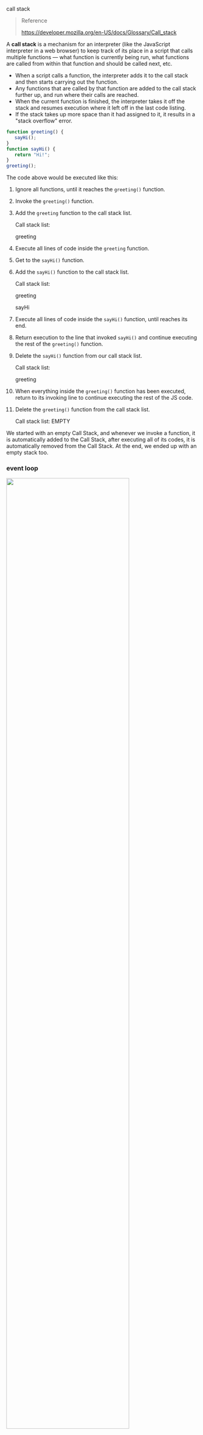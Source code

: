 call stack

> Reference
>
> https://developer.mozilla.org/en-US/docs/Glossary/Call_stack

A **call stack** is a mechanism for an interpreter (like  the JavaScript interpreter in a web browser) to keep track of its place  in a script that calls multiple functions — what function is currently being run, what functions are called from within that function and should be called next, etc.

- When a script calls a function, the interpreter adds it to the call stack and then starts carrying out the function.
- Any functions that are called by that function are added to the call stack further up, and run where their calls are reached.
- When the current function is finished, the interpreter takes it off  the stack and resumes execution where it left off in the last code  listing.
- If the stack takes up more space than it had assigned to it, it results in a "stack overflow" error.



```js
function greeting() {
   sayHi();
}
function sayHi() {
   return "Hi!";
}
greeting();
```

The code above would be executed like this:

1. Ignore all functions, until it reaches the `greeting()` function.

2. Invoke the `greeting()` function.

3. Add the `greeting` function to the call stack list.

   Call stack list:

   greeting

4. Execute all lines of code inside the `greeting` function.

5. Get to the `sayHi()` function.

6. Add the `sayHi()` function to the call stack list.

   Call stack list:

   greeting

   sayHi

7. Execute all lines of code inside the `sayHi()` function, until reaches its end.

8. Return execution to the line that invoked `sayHi()` and continue executing the rest of the `greeting()` function.

9. Delete the `sayHi()` function from our call stack list.

   Call stack list:

   greeting

10. When everything inside the `greeting()` function has been executed, return to its invoking line to continue executing the rest of the JS code.

11. Delete the `greeting()` function from the call stack list.

    Call stack list: EMPTY


We started with an empty Call Stack, and whenever we invoke a function,  it is automatically added to the Call Stack, after executing all of its  codes, it is automatically removed from the Call Stack. At the end, we  ended up with an empty stack too.



### event loop

<img width="80%" src="https://user-gold-cdn.xitu.io/2017/11/21/15fdd88994142347?imageView2/0/w/1280/h/960/ignore-error/1" />



主线程内的任务为空时，会去检查Event Queue的函数



 ```js
let data = [];
$.ajax({
    url:www.javascript.com,
    data:data,
    success:() => {
        console.log('发送成功!');
    }
})
console.log('代码执行结束');
 ```

1. ajax进入Event Table，注册回调函数`success`
2. 执行`console.log('代码执行结束')`
3. ajax事件完成，回调函数`success`进入Event Queue
4. 主线程从Event Queue读取回调函数，执行`success`

 

### setTimeout

It's important to note that setTimeout(..) doesn't put your callback on the event loop queue. What it does is set up a timer; when the timer expires, the environment places your callback into the event loop, such that some future tick will pick it up and execute it.



 ```js
setTimeout(() => {
    task();
},3000);
sleep(10000000);
 ```

1. `task()`进入Event Table，计时开始
2. 执行`sleep`
3. 3秒到了，计时事件`timeout`完成，`task()`进入Event Queue，等待主线程
4. `sleep`执行完
5. 扫描Event Queue，`task()`进入主线程执行

 

###  setInterval

`setInterval(fn,ms)`每过`ms`秒，`fn`进入Event Queue

fn执行时间大于ms时，看起来fn连续执行，没有间隔



### task

> Reference
>
> https://juejin.im/post/59e85eebf265da430d571f89

Microtasks(微任务) include process.nextTick, promise, Object.observe and MutationObserver 

Macrotasks(宏任务) include script, setTimeout, setInterval, setImmediate, I/O and UI rendering



<img width="85%" src="https://user-gold-cdn.xitu.io/2017/11/21/15fdcea13361a1ec?imageView2/0/w/1280/h/960/ignore-error/1" />



So the correct sequence of an event loop looks like this:

1.Execute synchronous codes, which belongs to macrotask

2.Once call stack is empty, query if any microtasks need to be executed

3.Execute all the microtasks

4.If necessary, render the UI

5.Then start the next round of the Event loop, and execute the asynchronous operations in the macrotask

 

example a：

```js
setTimeout(function() {
    console.log('setTimeout');
})

new Promise(function(resolve) {
    console.log('promise');
    resolve();
}).then(function() {
    console.log('then');
})

console.log('console');

//promise
//console
//then
//setTimeout
```

第一轮事件循环

1. 宏任务script进入主线程
2. `setTimeout`的回调函数注册后分发到宏任务Event Queue
3. `new Promise`立即执行，`then`函数分发到微任务Event Queue
4. 立即执行`console.log()`
5. 宏任务script执行结束
6. 检查微任务Event Queue，执行`then`

第二轮事件循环

1. 检查宏任务Event Queue，执行`setTimeout`的回调函数



example b：

```js
console.log('1');

setTimeout(function() {
    console.log('2');
    process.nextTick(function() {
        console.log('3');
    })
    new Promise(function(resolve) {
        console.log('4');
        resolve();
    }).then(function() {
        console.log('5')
    })
})
process.nextTick(function() {
    console.log('6');
})
new Promise(function(resolve) {
    console.log('7');
    resolve();
}).then(function() {
    console.log('8')
})

setTimeout(function() {
    console.log('9');
    process.nextTick(function() {
        console.log('10');
    })
    new Promise(function(resolve) {
        console.log('11');
        resolve();
    }).then(function() {
        console.log('12')
    })
})

// 1 7 6 8 2 4 3 5 9 11 10 12
```

第一轮事件循环

1. 宏任务script进入主线程

2. 执行`console.log('1')`

3. `setTimeout `回调函数被分发到宏任务Event Queue中，记为`setTimeout1`

   微任务：

   宏任务：  setTimeout1

4. `process.nextTick() `回调函数分发到微任务Event Queue中，记为`process1`

   微任务：process1

   宏任务：  setTimeout1

5. `new Promise`直接执行，`then`分发到微任务Event Queue中，记为`then1`

   微任务：process1，then1

   宏任务：  setTimeout1

6. `setTimeout `回调函数分发到宏任务Event Queue中，记为`setTimeout2`

   微任务：process1，then1

   宏任务：  setTimeout1，setTimeout2

7. 宏任务script结束

8. 检查微任务，执行`process1`

9. 检查微任务，执行`then1`

第二轮事件循环

1. 执行宏任务`setTimeout1`，原理同上

 第三轮事件循环

1. 执行宏任务`setTimeout2`，原理同上



疑问：用nodejs执行会有差异，`setTimeout1`和`setTimeout2`同时执行

 

<img src="https://user-gold-cdn.xitu.io/2017/11/21/15fdd96beade6575?imageView2/0/w/1280/h/960/ignore-error/1" />

### primitive

> Reference
>
> https://developer.mozilla.org/en-US/docs/Glossary/Primitive
>
> https://justjavac.com/javascript/2012/12/22/javascript-values-not-everything-is-an-object.html

A **primitive** (primitive value, primitive data type) is data that is not an [object](https://developer.mozilla.org/en-US/docs/Glossary/object) and has no [methods](https://developer.mozilla.org/en-US/docs/Glossary/method). In [JavaScript](https://developer.mozilla.org/en-US/docs/Glossary/JavaScript), there are 6 primitive data types: [string](https://developer.mozilla.org/en-US/docs/Glossary/string), [number](https://developer.mozilla.org/en-US/docs/Glossary/number), [boolean](https://developer.mozilla.org/en-US/docs/Glossary/boolean), [null](https://developer.mozilla.org/en-US/docs/Glossary/null), [undefined](https://developer.mozilla.org/en-US/docs/Glossary/undefined), [symbol](https://developer.mozilla.org/en-US/docs/Glossary/symbol) (new in [ECMAScript](https://developer.mozilla.org/en-US/docs/Glossary/ECMAScript) 2015).



All primitives are **immutable,** i.e., they cannot be  altered. It is important not to confuse a primitive itself with a  variable assigned a primitive value. The variable may be reassigned a  new value, but the existing value can not be changed in the ways that  objects, arrays, and functions can be altered.



占用空间固定，保存在栈中（当一个方法执行时，每个方法都会建立自己的内存栈，在这个方法内定义的变量将会逐个放入这块栈内存里，随着方法的执行结束，这个方法的内存栈也将自然销毁了。因此，所有在方法中定义的变量都是放在栈内存中的；栈中存储的是基础变量以及一些对象的引用变量，基础变量的值是存储在栈中，而引用变量存储在栈中的是指向堆中的数组或者对象的地址



A primitive type has a fixed size in memory. For example, a number occupies eight bytes of memory, and a boolean value can be represented with only one bit. The number type is the largest of the primitive types. If each JavaScript variable reserves eight bytes of memory, the variable can directly hold any primitive value.



```js
//1.原始值不可变
var str = "abc";
str.foo = 123;
str.foo //undefined

//2.原始值没有内部标识，按值比较
"abc" === "abc"
true
```



隐式转换：

```js
Boolean(undefined)//false
Boolean(0)//false
'1'+2 //12
Boolean('false')//true
Boolean('undefined')//true
3 + true; // 4
```



转换成false：

"" 空字串
0, -0, NaN
null
undefined
false



#### number

JavaScript 内部，所有数字都是以64位浮点数形式储存

根据国际标准 IEEE 754，JavaScript 浮点数的64个二进制位

- 第1位：符号位，`0`表示正数，`1`表示负数
- 第2位到第12位（共11位）：指数部分，表示数值的大小( 0 ~ 2047 )
- 第13位到第64位（共52位）：小数部分（即有效数字），表示数值的精度( -2^53 ~ 2^53 )



```js
//浮点数不是精确的值
0.1 + 0.2 === 0.3	//false
0.3 / 0.1	// 2.9999999999999996
(0.3 - 0.2) === (0.2 - 0.1)	// false
```



十进制：没有前导0的数值

八进制：有前缀`0o`或`0O`的数值，或者有前导0、且只用到0-7的八个阿拉伯数字的数值

十六进制：有前缀`0x`或`0X`的数值

二进制：有前缀`0b`或`0B`的数值

```js
var iNum = 10;
iNum.toString(2) //1010，10 -> 2进制
iNum.toString(8) //12，10 -> 8进制
iNum.toString(16) //A，10 -> 16进制

parseInt(String) //str -> int
parseFloat(String) //str -> float

parseInt("AF", 16) //175, 16 -> 10进制
```



### object

占用空间不固定，保存在堆中（当我们在程序中创建一个对象时，这个对象将被保存到运行时数据区中，以便反复利用（因为对象的创建成本通常较大），这个运行时数据区就是堆内存。堆内存中的对象不会随方法的结束而销毁，即使方法结束后，这个对象还可能被另一个引用变量所引用（方法的参数传递时很常见），则这个对象依然不会被销毁，只有当一个对象没有任何引用变量引用它时，系统的垃圾回收机制才会在核实的时候回收它



分为：

原始值的包装器：`Boolean`, `Number`, `String`

`[]` 就是 `new Array()`

`{}` 就是 `new Object()`

`function() {}` 就是 `new Function()`

`/\s*/` 就是  `new RegExp("\\s*")`

`new Date("2011-12-24")`



特点：

```js
//1.可变
var obj = {};
obj.foo = 123;
obj.foo//123

//2.每个对象都有自己唯一的标识符，通过字面量或构造函数创建的对象和任何其他对象都不相等
{} === {}
false

//对象是通过引用来比较的，只有两个对象有相同的标识，才认为这个对象是相等的
var obj = {};
obj === obj

//3.变量保存了对象的引用，因此，如果两个变量应用了相同的对象——我们改变其中一个变量时，两一个也会随之改变
var var1 = {};
var var2 = var1;
var1.foo = 123;
var2.foo //123
```



```js
Object.prototype.toString.call(1) // "[object Number]"
Object.prototype.toString.call('hi') // "[object String]"
Object.prototype.toString.call({a:'hi'}) // "[object Object]"
Object.prototype.toString.call([1,'a']) // "[object Array]"
Object.prototype.toString.call(true) // "[object Boolean]"
Object.prototype.toString.call(() => {}) // "[object Function]"
Object.prototype.toString.call(null) // "[object Null]"
Object.prototype.toString.call(undefined) // "[object Undefined]"
Object.prototype.toString.call(Symbol(1)) // "[object Symbol]"
```



#### wrap

```js
typeof "abc" //'string'
typeof new String("abc") //'object'

"abc" instanceof String //false
new String("abc") instanceof String //true

"abc" === new String("abc") //false

var a = new String("abc");
var b = new String("abc");
a == b //false
a == a //true
```



### == & ===

```js
//两个变量指向同一个对象
var a1 = ['Hi!'];
var a2 = a1;
console.log(a1 === a2); // true

//两个变量指向不同对象
var b1 = ["Hi!"];
var b2 = ["Hi!"];
console.log(b1 === b2); // false

//比较对象的值
var arr1str = JSON.stringify(arr1);
var arr2str = JSON.stringify(arr2);
console.log(arr1str === arr2str); // true

//隐式转换
```



### reference types

> Reference
>
> https://www.cnblogs.com/leiting/p/8081413.html
>
> https://blog.fundebug.com/2017/08/09/explain_value_reference_in_js/

```js
//1.值传递
function multiply(x, y) {
    return x * y;
}
multiply(2, 3);

//2.引用传递
function change(person) {
    person.age = 25;
    return person;
}
var alex = {
    name: 'Alex',
    age: 30
};
var changedAlex = change(alex);
console.log(alex); // { name: 'Alex', age: 25 }
console.log(changedAlex); // { name: 'Alex', age: 25 }
```



### typeof

区分原始值和对象

```js
typeof "abc" //'string'
typeof 123 //'number'
typeof {} //'object'
typeof [] //'object'
```



### instanceof

区分对象

```js
//检测一个值是否是某个构造函数的实例
value instanceof Constructor //true, value是Constructor 的一个实例
//相当于
Constructor.prototype.isPrototypeOf(value)

//例子
let person = function () {}
let nicole = new person()
nicole instanceof person // true
```



### this

> Reference
>
> https://www.jianshu.com/p/6b4333e78bf5
>
> https://juejin.im/post/5b9f176b6fb9a05d3827d03f

this是函数运行时所在的环境对象

this 指向最后调用它的对象

箭头函数的 this 始终指向函数定义时的 this，而非执行时

匿名函数的 this 指向 window

```js
//===example1===
var x = 1;
function test() {
    //this -> window
    console.log(this.x);
}
test();  // 1

//===example2===
var obj = {
    x: 1,
    y: function foo() {
        //this -> obj
        console.log(this.x);
    }
};
obj.y(); // 1

//====example3===
var x = 2;
function test() {
    this.x = 1;
}
//this -> obj
var obj = new test();
obj.x // 1
```



1. 隐式绑定

   ```js
   const user = {
       name: 'Tyler',
       greet() {
           console.log(this.name);
       }
   };
   user.greet();
   ```

2. 显式绑定

   ```js
   function greet () {
       alert(`Hello, my name is ${this.name}`)
   };
   
   const user = {
       name: 'Tyler',
       age: 27,
   };
   
   greet.call(user);
   ```

3. new 绑定

   ```js
   function User (name, age) {
     this.name = name
     this.age = age
   };
   
   const me = new User('Tyler', 27);//this指向新对象
   ```

4. window 绑定

   ```js
   window.age = 27
   
   function sayAge () {
       console.log(`My age is ${this.age}`)
   }
   
   sayAge ();
   ```



改变this指向

- 使用 ES6 的箭头函数
- 在函数内部使用 `_this = this`
- 使用 `apply`、`call`、`bind`
- new 实例化一个对象



#### apply

改变函数的指向，参数是一个数组，参数为空时，指向全局对象

```js
var x = 0;
var obj = {
    x: 1,
    y: function foo() {
        console.log(this.x);
    }
};

//this -> window
obj.y.apply(); // 0
//this -> obj
obj.y.apply(obj); //1
```



#### call

跟apply相似，传的参数是一个个的



#### bind

跟call相似，但返回一个函数

```js
function greet() {
    console.log(this.name);
}

const user = {
    name: "Tyler"
};

const newFn = greet.bind(user);
newFn(); //Tyler
```



### scope

作用域是变量与函数的可访问范围，控制变量与函数的可见性和生命周期

ECMAScript6之前只有全局作用域和函数作用域

- Lexical Scope（词法作用域，静态作用域），函数作用域在函数定义时确定
- Dynamic Scope（动态作用域），函数作用域在函数调用时确定



### closure

> 参考
>
> https://developer.mozilla.org/zh-CN/docs/Web/JavaScript/Closures

闭包：有权访问另一个函数作用域中的变量的函数

通常，函数的作用域及其所有变量都会在函数执行结束后被销毁。但是，在创建了一个闭包以后，这个函数的作用域就会一直保存到闭包不存在为止

应用：设计私有的方法和变量

缺点：减慢处理速度，内存消耗



### variable

变量生命周期：

1. 变量声明（Declaration Phase）：在作用域中注册变量
2. 变量初始化（Initialization Phase）：为变量分配内存并且创建作用域绑定，此时变量会被初始化为 undefined
3. 变量赋值（Assignment Phase）：将开发者指定的值分配给该变量



var声明的名称提升变量

被赋值的不会被提升



```js
//只会提升名称，不提升函数体
var foo = function () { 
    alert("this won't run!");
}
//函数体提升
function bar() { 
    alert("this will run!");
}
```



### MVVM

In the JQuery period, if you need to refresh the UI, you need to get the corresponding DOM and then update the UI, so the data and business logic are strongly-coupled with the page.

 

In MVVM, the UI is driven by data. Once the data is changed, the corresponding UI will be refreshed. If the UI changes, the corresponding data will also be changed. In this way, we can only care about the data flow in business processing without dealing with the page directly. ViewModel only cares about the processing of data and business and does not care how View handles data. In this case, we can separate the View from the Model. If either party changes, it does not necessarily need to change the other party, and some reusable logic can be placed in a ViewModel, allowing multiple Views to reuse this ViewModel.

 

In MVVM, the core is the two-way binding of data, such as dirty checking by Angular and data hijacking in Vue.



### recursion

> https://juejin.im/post/5948c0d8fe88c2006a939e2a

一个过程或函数在其定义或说明中有直接或间接调用自身的一种方法

```js
function factorial(n) {
    console.trace();//查看调用栈
    if (n === 0) {
        return 1
    }
    return n * factorial(n - 1)
}
```



<img width="65%" src="https://user-gold-cdn.xitu.io/2017/6/20/d28ba98f3835845671655db33dfe14bb?imageView2/0/w/1280/h/960/ignore-error/1" />



尾递归：是一种递归的写法，避免不断将函数压栈最终导致堆栈溢出。通过设置一个累加参数，并且每一次都将当前的值累加上去，然后递归调用

```js
function factorial(n, total = 1) {
    console.trace();//查看调用栈
    if (n === 0) {
        return total
    }
    return factorial(n - 1, n * total)
}
factorial(3);
```



函数之间没有依赖关系，调用后可进行垃圾回收

factorial(3, 1)
factorial(2, 3)
factorial(1, 6)
factorial(0, 6)



补充：

Nodejs需要使用`strict mode`和`--harmony_tailcalls`开启尾递归(proper tail call)

```shell
node --harmony_tailcalls factorial.js
```




### sort

> 参考
>
> https://juejin.im/post/57dcd394a22b9d00610c5ec8




**稳定**：如果a原本在b前面，而a=b，排序之后a仍然在b的前面； 

**不稳定**：如果a原本在b的前面，而a=b，排序之后a可能会出现在b的后面；

**内排序**：所有排序操作都在内存中完成； 

**外排序**：由于数据太大，因此把数据放在磁盘中，而排序通过磁盘和内存的数据传输才能进行；

**时间复杂度**: 一个算法执行所耗费的时间。 

**空间复杂度**: 运行完一个程序所需内存的大小。

  

<img width="88%" src="https://user-gold-cdn.xitu.io/2016/11/29/4abde1748817d7f35f2bf8b6a058aa40?imageView2/0/w/1280/h/960/ignore-error/1" /> 

 n: 数据规模 k:“桶”的个数

In-place: 占用常数内存，不占用额外内存

Out-place: 占用额外内存



冒泡排序

<img width="70%" src="https://user-gold-cdn.xitu.io/2016/11/30/f427727489dff5fcb0debdd69b478ecf?imageView2/0/w/1280/h/960/ignore-error/1" />



选择排序

<img width="70%" src="https://user-gold-cdn.xitu.io/2016/11/29/138a44298f3693e3fdd1722235e72f0f?imageView2/0/w/1280/h/960/ignore-error/1" />



插入排序

<img width="70%" src="https://user-gold-cdn.xitu.io/2016/11/29/f0e1e3b7f95c3888ab2791b6abbfae41?imageView2/0/w/1280/h/960/ignore-error/1" />



归并排序

<img width="70%" src="https://user-gold-cdn.xitu.io/2016/11/29/33d105e7e7e9c60221c445f5684ccfb6?imageView2/0/w/1280/h/960/ignore-error/1" />



### Bitwise operators

> reference
>
> https://developer.mozilla.org/en-US/docs/Web/JavaScript/Reference/Operators/Bitwise_Operators

 

The operands of all bitwise operators are converted to signed 32-bit  integers in two's complement format. Two's complement format means that a number's negative counterpart (e.g. 5 vs. -5) is all the number's bits  inverted (bitwise NOT of the number, a.k.a. ones' complement of the  number) plus one. For example, the following encodes the integer 314:



```
00000000000000000000000100111010
```

The following encodes `~314`, i.e. the ones' complement of `314`:

```
11111111111111111111111011000101
```

Finally, the following encodes `-314,` i.e. the two's complement of `314`:

```
11111111111111111111111011000110
```



-7>>1 = -4

```
00000000 00000000 00000000 00000111 //7
11111111 11111111 11111111 11111001 //-7
11111111 11111111 11111111 11111100	//-7>>1
00000000 00000000 00000000 00000100 //4
10000000 00000000 00000000 00000100 //-4
```



 -1>>>4 = ox0FFFFFFF

```
00000000 00000000 00000000 00000001 //1
11111111 11111111 11111111 11111111 //-1
00001111 11111111 11111111 11111111 //-1>>>4
```



### DOM

> Reference
>
> https://javascript.ruanyifeng.com/dom/node.html

DOM（Document Object Model）：JavaScript 操作网页的接口，它的作用是将网页转为一个 JavaScript 对象，从而可以用脚本进行各种操作

浏览器会根据 DOM 模型，将结构化文档（比如 HTML 和 XML）解析成一系列的节点，再由这些节点组成一个树状结构（DOM Tree）。所有的节点和最终的树状结构，都有规范的对外接口



Node：DOM 的最小组成单位

DOM 树：由各种不同类型的节点组成



**7种节点**

Document

Element

Attribute

Text

DocumentFragment

DocumentType

Comment



**节点的三种关系（除根节点）**

parentNode：直接的上级节点

childNodes：直接的下级节点

sibling：拥有同一个父节点的节点



**Node 接口的属性**

```js
Node.nodeType
Node.nodeName
Node.nodeValue
Node.textContent //后代节点的文本内容
Node.baseURI
Node.ownerDocument //返回当前节点所在的顶层文档对象
Node.nextSibling //当前节点的下一个节点
Node.previousSibling //当前节点的上一个节点
Node.parentNode
Node.parentElement //当前节点的父元素节点
Node.firstChild
Node.lastChild
Node.childNodes //当前节点的所有子节点
Node.isConnected //当前节点是否在文档之中
```



**Node接口方法**

```js
Node.appendChild()
Node.hasChildNodes()
Node.cloneNode()
Node.insertBefore()
Node.removeChild()
Node.replaceChild()
Node.contains()
Node.compareDocumentPosition()
Node.isEqualNode()
Node.isSameNode()
Node.normalize()
Node.getRootNode()
```



**NodeList 接口**

```js
NodeList.prototype.length
NodeList.prototype.forEach()
NodeList.prototype.item() //成员的位置
NodeList.prototype.keys()
NodeList.prototype.values()
NodeList.prototype.entries()
```



**ParentNode 接口**

```js
ParentNode.children
ParentNode.firstElementChild
ParentNode.lastElementChild
ParentNode.childElementCount
ParentNode.append()
ParentNode.prepend()
```



**ChildNode 接口**

```js
ChildNode.remove()
ChildNode.before()
ChildNode.after()
ChildNode.replaceWith()
```



###  new

> Reference
>
> http://javascript.ruanyifeng.com/oop/basic.html

构造函数名首字母大写

函数内的`this`是对象实例

`new`执行构造函数，返回一个实例对象

```js
var Vehicle = function () {
    'use strict';//防止this指向全局对象
    this.price = 1000;
};
var v = new Vehicle();
v.price // 1000
```

 

 new执行步骤

1. 创建一个空对象，作为将要返回的对象实例
2. 将这个空对象的原型，指向构造函数的`prototype`属性
3. 将这个空对象赋值给函数内部的`this`关键字
4. 开始执行构造函数内部的代码



```js
function _new(/* 构造函数 */ constructor, /* 构造函数参数 */ params) {
    // 将 arguments 对象转为数组
    var args = [].slice.call(arguments);
    // 取出构造函数
    var constructor = args.shift();
    // 创建一个空对象，继承构造函数的 prototype 属性
    var context = Object.create(constructor.prototype);
    // 执行构造函数
    var result = constructor.apply(context, args);
    // 如果返回结果是对象，就直接返回，否则返回 context 对象
    return (typeof result === 'object' && result != null) ? result : context;
}

// 实例
var actor = _new(Person, '张三', 28);
```



`new`命令调用时，`new.target`指向当前函数

```js
function f() {
    console.log(new.target === f);
}

f() // false
new f() // true
```



Object.create()

```js
var person1 = {
    name: 'Tom',
    age: 38,
    greeting: function() {
        console.log('Hi! I\'m ' + this.name + '.');
    }
};

var person2 = Object.create(person1);

person2.name
person2.greeting()
```



### prototype

> Reference
>
> https://developer.mozilla.org/en-US/docs/Web/JavaScript/Inheritance_and_the_prototype_chain
>
> https://github.com/bigdots/blog/issues/1
>
> https://blog.csdn.net/SpicyBoiledFish/article/details/71123162
>
> https://blog.csdn.net/cecilia620/article/details/71158048
>
> https://www.jianshu.com/p/15ac7393bc1f
>
> https://github.com/stone0090/javascript-lessons/tree/master/2.5-Prototype

JavaScript is a bit confusing for developers experienced in  class-based languages (like Java or C++), as it is dynamic and does not  provide a `class` implementation per se (the `class` keyword is introduced in ES2015, but is syntactical sugar, JavaScript remains prototype-based).

When it comes to inheritance, JavaScript only has one construct:  objects. Each object has a private property which holds a link to  another object called its **prototype**. That prototype object has a prototype of its own, and so on until an object is reached with `null` as its prototype. By definition, `null` has no prototype, and acts as the final link in this **prototype chain**.



<img src="https://www.ibm.com/developerworks/cn/web/1306_jiangjj_jsinstanceof/figure1.jpg" />



```js
let f = function () {
   this.a = 1;
   this.b = 2;
}
let o = new f(); // {a: 1, b: 2}

f.prototype.b = 3;
f.prototype.c = 4;

// {a: 1, b: 2} ---> {b: 3, c: 4} ---> Object.prototype ---> null
console.log(o.a); // 1
console.log(o.b); // 2
console.log(o.c); // 4
console.log(o.d); // undefined
```



```js
var a = {a: 1};
// a ---> Object.prototype ---> null

var b = Object.create(a);
// b ---> a ---> Object.prototype ---> null
console.log(b.a); // 1 (inherited)

var c = Object.create(b);
// c ---> b ---> a ---> Object.prototype ---> null

var d = Object.create(null);
// d ---> null
console.log(d.hasOwnProperty);
// undefined, because d doesn't inherit from Object.prototype
```



构造函数、原型对象、实例化对象三者的关系 

<img src="https://img-blog.csdn.net/20170503151554392?watermark/2/text/aHR0cDovL2Jsb2cuY3Nkbi5uZXQvU3BpY3lCb2lsZWRGaXNo/font/5a6L5L2T/fontsize/400/fill/I0JBQkFCMA==/dissolve/70/gravity/Center" /> 



<img src="https://img-blog.csdn.net/20170503152146141?watermark/2/text/aHR0cDovL2Jsb2cuY3Nkbi5uZXQvU3BpY3lCb2lsZWRGaXNo/font/5a6L5L2T/fontsize/400/fill/I0JBQkFCMA==/dissolve/70/gravity/Center" /> 



configurable

```js 
var person = { name: 'TOM' } 
delete person.name; // true 

Object.defineProperty(person, 'name', { 
    configurable: false, 
    value: 'Jake' 
}) 
delete person.name // false 
console.log(person.name) // Jake 
person.name = "alex";  
console.log(person.name) // Jake 
```




 writable

```js 
var person = { name: 'TOM' }
person.name = 'Jake';
console.log(person.name);

Object.defineProperty(person, 'name', {
    writable: false 
})
person.name = 'alex';
console.log(person.name); // Jake
```

 

get/set

```js 
var person = {}
Object.defineProperties(person, {
    name: { value: 'Jake', configurable: true }, 
    age: {
        get: function() { return this.value || 22 },
        set: function(value) { this.value = value }
    }
})
 
person.name // Jake
person.age // 22
```

  

```js 
var person = {}
Object.defineProperty(person, 'name', {
    value: 'alex',
    writable: false,
    configurable: false
})
var descripter = Object.getOwnPropertyDescriptor(person, 'name');
console.log(descripter);

/*descripter = {
    configurable: false,
    enumerable: false,
    value: 'alex',
    writable: false
}*/
```



重写原型

```js
function Person(){}

Person.prototype = {
    constructor : Person,
    name : "Stone",
    age : 28,
    job: "Software Engineer",
    sayName : function () {
        console.log(this.name);
    }
};
```



```js
function Person(name, age, job){
    this.name = name;
    this.age = age;
    this.job = job;
    //私有在构造函数内定义
    this.friends = ["ZhangSan", "LiSi"];
}

Person.prototype = {
    constructor : Person,
    //共享函数用原型定义
    sayName : function(){
        console.log(this.name);
    }
}

var person1 = new Person("Stone", 28, "Software Engineer");
var person2 = new Person("Sophie", 29, "English Teacher");

person1.friends.push("WangWu");
console.log(person1.friends);    // "ZhangSan,LiSi,WangWu"
console.log(person2.friends);    // "ZhangSan,LiSi"
console.log(person1.friends === person2.friends);    // false
console.log(person1.sayName === person2.sayName);    // true
```



### MDN

key word: #JIT-compiled programming language  #prototype-based #multi-paradigm #dynamic language #object-oriented #imperative #declarative

Everything in JavaScript is an object, and can be stored in a variable.

variable scoping: variables defined inside functions are only available inside those functions.



**WEB**

- **Your internet connection**: Allows you to send and receive data on the web. It's basically like the street between your house and the shop.

- **TCP/IP**: Transmission Control Protocol and Internet  Protocol are communication protocols that define how data should travel  across the web. This is like the transport mechanisms that let  you place an order, go to the shop, and buy your goods. In our example,  this is like a car or a bike (or however else you might get around).

- **DNS**: Domain Name Servers are like an address book  for websites. When you type a web address in your browser, the browser  looks at the DNS to find the website's real address before it can  retrieve the website. The browser needs to find out which server the  website lives on, so it can send HTTP messages to the right place (see  below). This is like looking up the address of the shop so you can  access it.

- **HTTP**: Hypertext Transfer Protocol is an application [protocol](https://developer.mozilla.org/en-US/docs/Glossary/Protocol) that defines a language for clients and servers to speak to each other. This is like the language you use to order your goods.

- Component files

  : A website is made up of many  different files, which are like the different parts of the goods you buy  from the shop. These files come in two main types:   

  - **Code files**: Websites are built primarily from HTML, CSS, and JavaScript, though you'll meet other technologies a bit later.
  - **Assets**: This is a collective name for all the  other stuff that makes up a website, such as images, music, video, Word  documents, and PDFs.



**So what happens, exactly?**

When you type a web address into your browser (for our analogy that's like walking to the shop):

1. The browser goes to the DNS server, and finds the real address of  the server that the website lives on (you find the address of the shop).
2. The browser sends an HTTP request message to the server, asking it  to send a copy of the website to the client (you go to the shop and  order your goods). This message, and all other data sent between the  client and the server, is sent across your internet connection using  TCP/IP.
3. If the server approves the client's request, the server sends the  client a "200 OK" message, which means "Of course you can look at that  website! Here it is", and then starts sending the website's files to the  browser as a series of small chunks called data packets (the shop  gives you your goods, and you bring them back to your house).
4. The browser assembles the small chunks into a complete website and  displays it to you (the goods arrive at your door — new shiny stuff,  awesome!).



- *Client-side JavaScript* extends the core language by  supplying objects to control a browser and its Document Object Model  (DOM). For example, client-side extensions allow an application to place  elements on an HTML form and respond to user events such as mouse  clicks, form input, and page navigation.
- *Server-side JavaScript* extends the core language by  supplying objects relevant to running JavaScript on a server. For  example, server-side extensions allow an application to communicate with  a database, provide continuity of information from one invocation to  another of the application, or perform file manipulations on a server.



**Declarations**


var: Declares a variable, optionally initializing it to a value.


let: Declares a block-scoped, local variable, optionally initializing it to a value.

const: Declares a block-scoped, read-only named constant.



**Function hoisting**

```js
/* Function declaration */

foo(); // "bar"

function foo() {
  console.log('bar');
}


/* Function expression */

baz(); // TypeError: baz is not a function

var baz = function() {
  console.log('bar2');
};
```



**Data types**

The latest ECMAScript standard defines seven data types:

- Six data types that are primitives:   
  - [Boolean](https://developer.mozilla.org/en-US/docs/Glossary/Boolean). `true` and `false`.
  - [null](https://developer.mozilla.org/en-US/docs/Glossary/null). A special keyword denoting a null value. Because JavaScript is case-sensitive, `null` is not the same as `Null`, `NULL`, or any other variant.
  - [undefined](https://developer.mozilla.org/en-US/docs/Glossary/undefined). A top-level property whose value is not defined.
  - [Number](https://developer.mozilla.org/en-US/docs/Glossary/Number). An integer or floating point number. For example: `42` or `3.14159`.
  - [String](https://developer.mozilla.org/en-US/docs/Glossary/String). A sequence of characters that represent a text value. For example:  "Howdy"
  - [Symbol](https://developer.mozilla.org/en-US/docs/Glossary/Symbol) (new in ECMAScript 2015). A data type whose instances are unique and immutable.
- and [Object](https://developer.mozilla.org/en-US/docs/Glossary/Object)